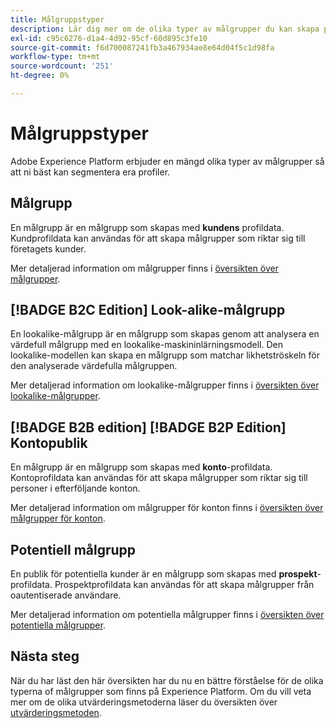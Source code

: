 ```yaml
---
title: Målgruppstyper
description: Lär dig mer om de olika typer av målgrupper du kan skapa på Adobe Experience Platform.
exl-id: c95c6276-d1a4-4d92-95cf-60d895c3fe10
source-git-commit: f6d700087241fb3a467934ae8e64d04f5c1d98fa
workflow-type: tm+mt
source-wordcount: '251'
ht-degree: 0%

---
```


# Målgruppstyper

Adobe Experience Platform erbjuder en mängd olika typer av målgrupper så att ni bäst kan segmentera era profiler.

## Målgrupp

En målgrupp är en målgrupp som skapas med **kundens** profildata. Kundprofildata kan användas för att skapa målgrupper som riktar sig till företagets kunder.

Mer detaljerad information om målgrupper finns i [översikten över målgrupper](./people-audiences.md).

## [!BADGE B2C Edition] Look-alike-målgrupp

En lookalike-målgrupp är en målgrupp som skapas genom att analysera en värdefull målgrupp med en lookalike-maskininlärningsmodell. Den lookalike-modellen kan skapa en målgrupp som matchar likhetströskeln för den analyserade värdefulla målgruppen.

Mer detaljerad information om lookalike-målgrupper finns i [översikten över lookalike-målgrupper](./lookalike-audiences.md).

## [!BADGE B2B edition] [!BADGE B2P Edition] Kontopublik

En målgrupp är en målgrupp som skapas med **konto**-profildata. Kontoprofildata kan användas för att skapa målgrupper som riktar sig till personer i efterföljande konton.

Mer detaljerad information om målgrupper för konton finns i [översikten över målgrupper för konton](./account-audiences.md).

## Potentiell målgrupp

En publik för potentiella kunder är en målgrupp som skapas med **prospekt**-profildata. Prospektprofildata kan användas för att skapa målgrupper från oautentiserade användare.

Mer detaljerad information om potentiella målgrupper finns i [översikten över potentiella målgrupper](./prospect-audiences.md).

## Nästa steg

När du har läst den här översikten har du nu en bättre förståelse för de olika typerna of målgrupper som finns på Experience Platform. Om du vill veta mer om de olika utvärderingsmetoderna läser du översikten över [utvärderingsmetoden](../methods/overview.md).
